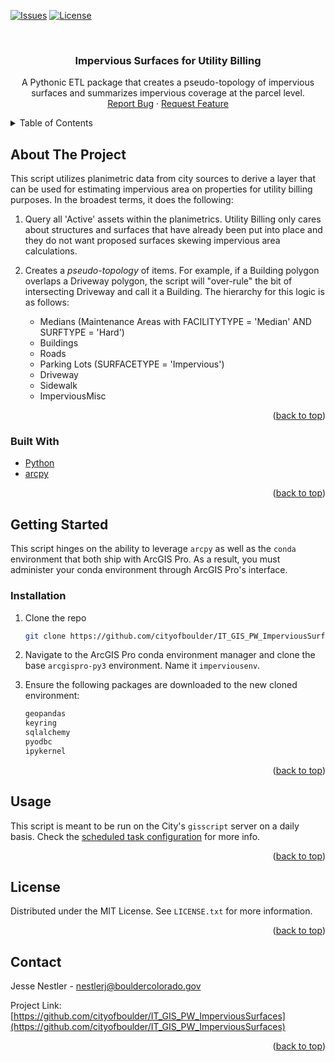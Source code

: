 <div id="top"></div>

<!-- PROJECT SHIELDS -->
<!--
*** Using markdown "reference style" links for readability.
*** Reference links are enclosed in brackets [ ] instead of parentheses ( ).
*** See the bottom of this document for the declaration of the reference variables
*** for contributors-url, forks-url, etc. This is an optional, concise syntax you may use.
*** https://www.markdownguide.org/basic-syntax/#reference-style-links
-->
<!-- [![Contributors][contributors-shield]][contributors-url] -->
<!-- [![Forks][forks-shield]][forks-url] -->
<!-- [![Stargazers][stars-shield]][stars-url] -->
[![Issues][issues-shield]][issues-url]
[![License][license-shield]][license-url]



<!-- PROJECT LOGO -->
<br />
<div align="center">

<h3 align="center">Impervious Surfaces for Utility Billing</h3>

  <p align="center">
    A Pythonic ETL package that creates a pseudo-topology of impervious surfaces and summarizes impervious coverage at the parcel level.
    <br />
    <a href="https://github.com/cityofboulder/IT_GIS_PW_ImperviousSurfaces/issues">Report Bug</a>
    ·
    <a href="https://github.com/cityofboulder/IT_GIS_PW_ImperviousSurfaces/issues">Request Feature</a>
  </p>
</div>



<!-- TABLE OF CONTENTS -->
<details>
  <summary>Table of Contents</summary>
  <ol>
    <li>
      <a href="#about-the-project">About The Project</a>
      <ul>
        <li><a href="#built-with">Built With</a></li>
      </ul>
    </li>
    <li>
      <a href="#getting-started">Getting Started</a>
      <ul>
        <li><a href="#installation">Installation</a></li>
      </ul>
    </li>
    <li><a href="#usage">Usage</a></li>
    <li><a href="#license">License</a></li>
    <li><a href="#contact">Contact</a></li>
  </ol>
</details>



<!-- ABOUT THE PROJECT -->
## About The Project

This script utilizes planimetric data from city sources to derive a layer that can be used for estimating impervious area on properties for utility billing purposes. In the broadest terms, it does the following:

1. Query all 'Active' assets within the planimetrics. Utility Billing only cares about structures and surfaces that have already been put into place and they do not want proposed surfaces skewing impervious area calculations.

2. Creates a *pseudo-topology* of items. For example, if a Building polygon overlaps a Driveway polygon, the script will "over-rule" the bit of intersecting Driveway and call it a Building. The hierarchy for this logic is as follows:

    - Medians (Maintenance Areas with FACILITYTYPE = 'Median' AND SURFTYPE = 'Hard')
    - Buildings
    - Roads
    - Parking Lots (SURFACETYPE = 'Impervious')
    - Driveway
    - Sidewalk
    - ImperviousMisc

<p align="right">(<a href="#top">back to top</a>)</p>

### Built With

* [Python](https://www.python.org/)
* [arcpy](https://pro.arcgis.com/en/pro-app/3.1/arcpy/get-started/what-is-arcpy-.htm)

<p align="right">(<a href="#top">back to top</a>)</p>



<!-- GETTING STARTED -->
## Getting Started

This script hinges on the ability to leverage `arcpy` as well as the `conda` environment that both ship with ArcGIS Pro. As a result, you must administer your conda environment through ArcGIS Pro's interface.

### Installation

1. Clone the repo
   ```sh
   git clone https://github.com/cityofboulder/IT_GIS_PW_ImperviousSurfaces.git
   ```
1. Navigate to the ArcGIS Pro conda environment manager and clone the base `arcgispro-py3` environment. Name it `imperviousenv`.

1. Ensure the following packages are downloaded to the new cloned environment:
   ```sh
   geopandas
   keyring
   sqlalchemy
   pyodbc
   ipykernel
   ```

<p align="right">(<a href="#top">back to top</a>)</p>



<!-- USAGE EXAMPLES -->
## Usage

This script is meant to be run on the City's `gisscript` server on a daily basis. Check the <a href="https://github.com/cityofboulder/IT_GIS_PW_ImperviousSurfaces/blob/main/scheduled_tasks/IT_GIS_PW_ImperviousSurface%20daily.xml">scheduled task configuration</a> for more info.

<p align="right">(<a href="#top">back to top</a>)</p>


## License

Distributed under the MIT License. See `LICENSE.txt` for more information.

<p align="right">(<a href="#top">back to top</a>)</p>



<!-- CONTACT -->
## Contact

Jesse Nestler  - nestlerj@bouldercolorado.gov

Project Link: [https://github.com/cityofboulder/IT_GIS_PW_ImperviousSurfaces](https://github.com/cityofboulder/IT_GIS_PW_ImperviousSurfaces)

<p align="right">(<a href="#top">back to top</a>)</p>



<!-- MARKDOWN LINKS & IMAGES -->
[issues-shield]: https://img.shields.io/github/issues/cityofboulder/IT_GIS_PW_ImperviousSurfaces.svg?style=for-the-badge
[issues-url]: https://github.com/cityofboulder/IT_GIS_PW_ImperviousSurfaces/issues
[license-shield]: https://img.shields.io/badge/License-MIT-yellow.svg
[license-url]: https://github.com/cityofboulder/IT_GIS_PW_ImperviousSurfaces/blob/master/LICENSE.txt